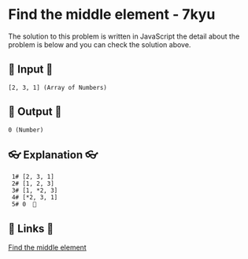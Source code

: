 # Find the middle element - 7kyu

The solution to this problem is written in JavaScript the detail about the problem is below and you can check the solution above.

## 🥚 Input 🥚

```
[2, 3, 1] (Array of Numbers)
```

## 🐣 Output 🐣

```
0 (Number)
```

## 👓 Explanation 👓

```
 1# [2, 3, 1]
 2# [1, 2, 3]
 3# [1, *2, 3]
 4# [*2, 3, 1]
 5# 0  🎉
```

## 🔗 Links 🔗

[Find the middle element](https://www.codewars.com/kata/545a4c5a61aa4c6916000755)
